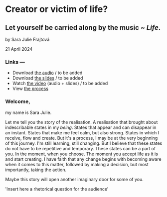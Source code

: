 # Creator or victim of life? 
## Let yourself be carried along by the music ~ _Life_. ## 


by Sara Julie Frajtová

21 April 2024


### Links —
- Download [the audio](…) <!-- Optional audio-only — think podcast. --> / to be added
- Download [the slides](assets/surname-title-slides.pdf) <!-- Link to your slides: PDF, Figma, etc. --> / to be added
- Watch [the video](…) (audio + slides) / to be added
- View [the process](process.md) <!-- Preparation, show and tell your process; think, case study. -->
  
### Welcome,
my name is Sara Julie. 

Let me tell you the story of the realisation. A realisation that brought about indescribable states in my _being_. States that appear and can disappear in an instant. States that make me feel calm, but also strong. States in which I receive, flow and create. But it's a process, I may be at the very beginning of this journey. I'm still learning, still changing. But I believe that these states do not have to be repetitive and temporary. These states can be a part of you. In the moment, when you choose. The moment you accept life as it is and start creating. I have faith that any change begins with becoming aware when it comes to this matter, followed by making a decision, but most importantly, taking the action.

Maybe this story will open another imaginary door for some of you. 

'Insert here a rhetorical question for the audience'
